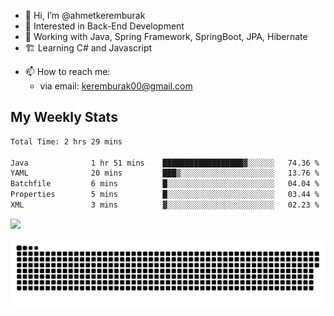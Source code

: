 - 👋 Hi, I’m @ahmetkeremburak
- 👀 Interested in Back-End Development
- 🌱 Working with Java, Spring Framework, SpringBoot, JPA, Hibernate
- 🏗️ Learning C# and Javascript
<!---
- :book: Currently reading "[Guin Saga](https://en.wikipedia.org/wiki/Guin_Saga)"
- :tv: Currently playing "[KartRider: Drift](https://store.steampowered.com/app/1184140/KartRider_Drift/)"
--->
- 📫 How to reach me:  
  - via email: keremburak00@gmail.com
<!---
- 💞️ I’m looking to collaborate on ...
--->

<!---
ahmetkeremburak/ahmetkeremburak is a ✨ special ✨ repository because its `README.md` (this file) appears on your GitHub profile.
You can click the Preview link to take a look at your changes.
--->
## My Weekly Stats
<!--START_SECTION:waka-->

```txt
Total Time: 2 hrs 29 mins

Java              1 hr 51 mins    ██████████████████▓░░░░░░   74.36 %
YAML              20 mins         ███▒░░░░░░░░░░░░░░░░░░░░░   13.76 %
Batchfile         6 mins          █░░░░░░░░░░░░░░░░░░░░░░░░   04.04 %
Properties        5 mins          █░░░░░░░░░░░░░░░░░░░░░░░░   03.44 %
XML               3 mins          ▓░░░░░░░░░░░░░░░░░░░░░░░░   02.23 %
```

<!--END_SECTION:waka-->


![](https://komarev.com/ghpvc/?username=ahmetkeremburak&color=green&style=flat&label=Visitors)


<a href="https://github.com/ahmetkeremburak"><img src="contributions.svg"></a>

